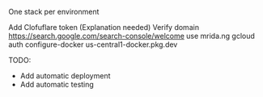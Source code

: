 One stack per environment

Add Clofuflare token (Explanation needed)
Verify domain https://search.google.com/search-console/welcome use mrida.ng
gcloud auth configure-docker us-central1-docker.pkg.dev

TODO:

- Add automatic deployment
- Add automatic testing
